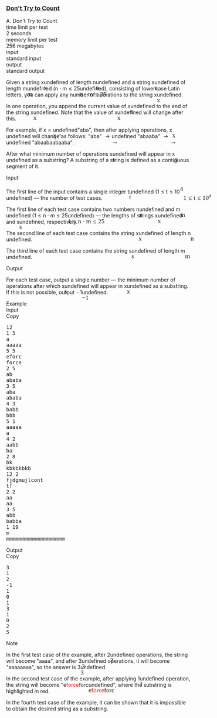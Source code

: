 <h3><a href="https://codeforces.com/contest/1881/problem/A" target="_blank" rel="noopener noreferrer">Don't Try to Count</a></h3>
<div class="header"><div class="title">A. Don't Try to Count</div><div class="time-limit"><div class="property-title">time limit per test</div>2 seconds</div><div class="memory-limit"><div class="property-title">memory limit per test</div>256 megabytes</div><div class="input-file input-standard"><div class="property-title">input</div>standard input</div><div class="output-file output-standard"><div class="property-title">output</div>standard output</div></div><div><p>Given a string <span class="MathJax_Preview" style="color: inherit;"><span class="MJXp-math" id="MJXp-Span-1"><span class="MJXp-mi MJXp-italic" id="MJXp-Span-2">x</span></span></span><span class="MathJax MathJax_Processed" id="MathJax-Element-1-Frame" tabindex="0" style=""><nobr><span class="math" id="MathJax-Span-1"><span style="display: inline-block; position: relative; width: 0em; height: 0px; font-size: 122%;"><span style="position: absolute;"><span class="mrow" id="MathJax-Span-2"><span class="mi" id="MathJax-Span-3" style="font-family: MathJax_Math-italic;">x</span></span></span></span></span></nobr></span>undefined of length <span class="MathJax_Preview" style="color: inherit;"><span class="MJXp-math" id="MJXp-Span-3"><span class="MJXp-mi MJXp-italic" id="MJXp-Span-4">n</span></span></span><span class="MathJax MathJax_Processed" id="MathJax-Element-2-Frame" tabindex="0" style=""><nobr><span class="math" id="MathJax-Span-4"><span style="display: inline-block; position: relative; width: 0em; height: 0px; font-size: 122%;"><span style="position: absolute;"><span class="mrow" id="MathJax-Span-5"><span class="mi" id="MathJax-Span-6" style="font-family: MathJax_Math-italic;">n</span></span></span></span></span></nobr></span>undefined and a string <span class="MathJax_Preview" style="color: inherit;"><span class="MJXp-math" id="MJXp-Span-5"><span class="MJXp-mi MJXp-italic" id="MJXp-Span-6">s</span></span></span><span class="MathJax MathJax_Processed" id="MathJax-Element-3-Frame" tabindex="0" style=""><nobr><span class="math" id="MathJax-Span-7"><span style="display: inline-block; position: relative; width: 0em; height: 0px; font-size: 122%;"><span style="position: absolute;"><span class="mrow" id="MathJax-Span-8"><span class="mi" id="MathJax-Span-9" style="font-family: MathJax_Math-italic;">s</span></span></span></span></span></nobr></span>undefined of length <span class="MathJax_Preview" style="color: inherit;"><span class="MJXp-math" id="MJXp-Span-7"><span class="MJXp-mi MJXp-italic" id="MJXp-Span-8">m</span></span></span><span class="MathJax MathJax_Processed" id="MathJax-Element-4-Frame" tabindex="0" style=""><nobr><span class="math" id="MathJax-Span-10"><span style="display: inline-block; position: relative; width: 0em; height: 0px; font-size: 122%;"><span style="position: absolute;"><span class="mrow" id="MathJax-Span-11"><span class="mi" id="MathJax-Span-12" style="font-family: MathJax_Math-italic;">m</span></span></span></span></span></nobr></span>undefined (<span class="MathJax_Preview" style="color: inherit;"><span class="MJXp-math" id="MJXp-Span-9"><span class="MJXp-mi MJXp-italic" id="MJXp-Span-10">n</span><span class="MJXp-mo" id="MJXp-Span-11" style="margin-left: 0.267em; margin-right: 0.267em;">⋅</span><span class="MJXp-mi MJXp-italic" id="MJXp-Span-12">m</span><span class="MJXp-mo" id="MJXp-Span-13" style="margin-left: 0.333em; margin-right: 0.333em;">≤</span><span class="MJXp-mn" id="MJXp-Span-14">25</span></span></span><span class="MathJax MathJax_Processed" id="MathJax-Element-5-Frame" tabindex="0" style=""><nobr><span class="math" id="MathJax-Span-13"><span style="display: inline-block; position: relative; width: 0em; height: 0px; font-size: 122%;"><span style="position: absolute;"><span class="mrow" id="MathJax-Span-14"><span class="mi" id="MathJax-Span-15" style="font-family: MathJax_Math-italic;">n</span><span class="mo" id="MathJax-Span-16" style="font-family: MathJax_Main; padding-left: 0.237em;">⋅</span><span class="mi" id="MathJax-Span-17" style="font-family: MathJax_Math-italic; padding-left: 0.237em;">m</span><span class="mo" id="MathJax-Span-18" style="font-family: MathJax_Main; padding-left: 0.296em;">≤</span><span class="mn" id="MathJax-Span-19" style="font-family: MathJax_Main; padding-left: 0.296em;">25</span></span></span></span></span></nobr></span>undefined), consisting of lowercase Latin letters, you can apply any number of operations to the string <span class="MathJax_Preview" style="color: inherit;"><span class="MJXp-math" id="MJXp-Span-15"><span class="MJXp-mi MJXp-italic" id="MJXp-Span-16">x</span></span></span><span class="MathJax MathJax_Processed" id="MathJax-Element-6-Frame" tabindex="0" style=""><nobr><span class="math" id="MathJax-Span-20"><span style="display: inline-block; position: relative; width: 0em; height: 0px; font-size: 122%;"><span style="position: absolute;"><span class="mrow" id="MathJax-Span-21"><span class="mi" id="MathJax-Span-22" style="font-family: MathJax_Math-italic;">x</span></span></span></span></span></nobr></span>undefined.</p><p>In one operation, you append the current value of <span class="MathJax_Preview" style="color: inherit;"><span class="MJXp-math" id="MJXp-Span-17"><span class="MJXp-mi MJXp-italic" id="MJXp-Span-18">x</span></span></span><span class="MathJax MathJax_Processed" id="MathJax-Element-7-Frame" tabindex="0" style=""><nobr><span class="math" id="MathJax-Span-23"><span style="display: inline-block; position: relative; width: 0em; height: 0px; font-size: 122%;"><span style="position: absolute;"><span class="mrow" id="MathJax-Span-24"><span class="mi" id="MathJax-Span-25" style="font-family: MathJax_Math-italic;">x</span></span></span></span></span></nobr></span>undefined to the end of the string <span class="MathJax_Preview" style="color: inherit;"><span class="MJXp-math" id="MJXp-Span-19"><span class="MJXp-mi MJXp-italic" id="MJXp-Span-20">x</span></span></span><span class="MathJax MathJax_Processed" id="MathJax-Element-8-Frame" tabindex="0" style=""><nobr><span class="math" id="MathJax-Span-26"><span style="display: inline-block; position: relative; width: 0em; height: 0px; font-size: 122%;"><span style="position: absolute;"><span class="mrow" id="MathJax-Span-27"><span class="mi" id="MathJax-Span-28" style="font-family: MathJax_Math-italic;">x</span></span></span></span></span></nobr></span>undefined. Note that the value of <span class="MathJax_Preview" style="color: inherit;"><span class="MJXp-math" id="MJXp-Span-21"><span class="MJXp-mi MJXp-italic" id="MJXp-Span-22">x</span></span></span><span class="MathJax MathJax_Processed" id="MathJax-Element-9-Frame" tabindex="0" style=""><nobr><span class="math" id="MathJax-Span-29"><span style="display: inline-block; position: relative; width: 0em; height: 0px; font-size: 122%;"><span style="position: absolute;"><span class="mrow" id="MathJax-Span-30"><span class="mi" id="MathJax-Span-31" style="font-family: MathJax_Math-italic;">x</span></span></span></span></span></nobr></span>undefined will change after this.</p><p>For example, if <span class="MathJax_Preview" style="color: inherit;"><span class="MJXp-math" id="MJXp-Span-23"><span class="MJXp-mi MJXp-italic" id="MJXp-Span-24">x</span><span class="MJXp-mo" id="MJXp-Span-25" style="margin-left: 0.333em; margin-right: 0.333em;">=</span></span></span><span class="MathJax MathJax_Processed" id="MathJax-Element-10-Frame" tabindex="0" style=""><nobr><span class="math" id="MathJax-Span-32"><span style="display: inline-block; position: relative; width: 0em; height: 0px; font-size: 122%;"><span style="position: absolute;"><span class="mrow" id="MathJax-Span-33"><span class="mi" id="MathJax-Span-34" style="font-family: MathJax_Math-italic;">x</span><span class="mo" id="MathJax-Span-35" style="font-family: MathJax_Main; padding-left: 0.296em;">=</span></span></span></span></span></nobr></span>undefined"<span class="tex-font-style-tt">aba</span>", then after applying operations, <span class="MathJax_Preview" style="color: inherit;"><span class="MJXp-math" id="MJXp-Span-26"><span class="MJXp-mi MJXp-italic" id="MJXp-Span-27">x</span></span></span><span class="MathJax MathJax_Processed" id="MathJax-Element-11-Frame" tabindex="0" style=""><nobr><span class="math" id="MathJax-Span-36"><span style="display: inline-block; position: relative; width: 0em; height: 0px; font-size: 122%;"><span style="position: absolute;"><span class="mrow" id="MathJax-Span-37"><span class="mi" id="MathJax-Span-38" style="font-family: MathJax_Math-italic;">x</span></span></span></span></span></nobr></span>undefined will change as follows: "<span class="tex-font-style-tt">aba</span>" <span class="MathJax_Preview" style="color: inherit;"><span class="MJXp-math" id="MJXp-Span-28"><span class="MJXp-mo" id="MJXp-Span-29" style="margin-left: 0.333em; margin-right: 0.333em;">→</span></span></span><span class="MathJax MathJax_Processed" id="MathJax-Element-12-Frame" tabindex="0" style=""><nobr><span class="math" id="MathJax-Span-39"><span style="display: inline-block; position: relative; width: 0em; height: 0px; font-size: 122%;"><span style="position: absolute;"><span class="mrow" id="MathJax-Span-40"><span class="mo" id="MathJax-Span-41" style="font-family: MathJax_Main;">→</span></span></span></span></span></nobr></span>undefined "<span class="tex-font-style-tt">abaaba</span>" <span class="MathJax_Preview" style="color: inherit;"><span class="MJXp-math" id="MJXp-Span-30"><span class="MJXp-mo" id="MJXp-Span-31" style="margin-left: 0.333em; margin-right: 0.333em;">→</span></span></span><span class="MathJax MathJax_Processed" id="MathJax-Element-13-Frame" tabindex="0" style=""><nobr><span class="math" id="MathJax-Span-42"><span style="display: inline-block; position: relative; width: 0em; height: 0px; font-size: 122%;"><span style="position: absolute;"><span class="mrow" id="MathJax-Span-43"><span class="mo" id="MathJax-Span-44" style="font-family: MathJax_Main;">→</span></span></span></span></span></nobr></span>undefined "<span class="tex-font-style-tt">abaabaabaaba</span>".</p><p>After what <span class="tex-font-style-bf">minimum</span> number of operations <span class="MathJax_Preview" style="color: inherit;"><span class="MJXp-math" id="MJXp-Span-32"><span class="MJXp-mi MJXp-italic" id="MJXp-Span-33">s</span></span></span><span class="MathJax MathJax_Processed" id="MathJax-Element-14-Frame" tabindex="0" style=""><nobr><span class="math" id="MathJax-Span-45"><span style="display: inline-block; position: relative; width: 0em; height: 0px; font-size: 122%;"><span style="position: absolute;"><span class="mrow" id="MathJax-Span-46"><span class="mi" id="MathJax-Span-47" style="font-family: MathJax_Math-italic;">s</span></span></span></span></span></nobr></span>undefined will appear in <span class="MathJax_Preview" style="color: inherit;"><span class="MJXp-math" id="MJXp-Span-34"><span class="MJXp-mi MJXp-italic" id="MJXp-Span-35">x</span></span></span><span class="MathJax MathJax_Processed" id="MathJax-Element-15-Frame" tabindex="0" style=""><nobr><span class="math" id="MathJax-Span-48"><span style="display: inline-block; position: relative; width: 0em; height: 0px; font-size: 122%;"><span style="position: absolute;"><span class="mrow" id="MathJax-Span-49"><span class="mi" id="MathJax-Span-50" style="font-family: MathJax_Math-italic;">x</span></span></span></span></span></nobr></span>undefined as a substring? A substring of a string is defined as a <span class="tex-font-style-bf">contiguous</span> segment of it.</p></div><div class="input-specification"><div class="section-title">Input</div><p>The first line of the input contains a single integer <span class="MathJax_Preview" style="color: inherit;"><span class="MJXp-math" id="MJXp-Span-36"><span class="MJXp-mi MJXp-italic" id="MJXp-Span-37">t</span></span></span><span class="MathJax MathJax_Processed" id="MathJax-Element-16-Frame" tabindex="0" style=""><nobr><span class="math" id="MathJax-Span-51"><span style="display: inline-block; position: relative; width: 0em; height: 0px; font-size: 122%;"><span style="position: absolute;"><span class="mrow" id="MathJax-Span-52"><span class="mi" id="MathJax-Span-53" style="font-family: MathJax_Math-italic;">t</span></span></span></span></span></nobr></span>undefined (<span class="MathJax_Preview" style="color: inherit;"><span class="MJXp-math" id="MJXp-Span-38"><span class="MJXp-mn" id="MJXp-Span-39">1</span><span class="MJXp-mo" id="MJXp-Span-40" style="margin-left: 0.333em; margin-right: 0.333em;">≤</span><span class="MJXp-mi MJXp-italic" id="MJXp-Span-41">t</span><span class="MJXp-mo" id="MJXp-Span-42" style="margin-left: 0.333em; margin-right: 0.333em;">≤</span><span class="MJXp-msubsup" id="MJXp-Span-43"><span class="MJXp-mn" id="MJXp-Span-44" style="margin-right: 0.05em;">10</span><span class="MJXp-mn MJXp-script" id="MJXp-Span-45" style="vertical-align: 0.5em;">4</span></span></span></span><span class="MathJax MathJax_Processed" id="MathJax-Element-17-Frame" tabindex="0" style=""><nobr><span class="math" id="MathJax-Span-54"><span style="display: inline-block; position: relative; width: 0em; height: 0px; font-size: 122%;"><span style="position: absolute;"><span class="mrow" id="MathJax-Span-55"><span class="mn" id="MathJax-Span-56" style="font-family: MathJax_Main;">1</span><span class="mo" id="MathJax-Span-57" style="font-family: MathJax_Main; padding-left: 0.296em;">≤</span><span class="mi" id="MathJax-Span-58" style="font-family: MathJax_Math-italic; padding-left: 0.296em;">t</span><span class="mo" id="MathJax-Span-59" style="font-family: MathJax_Main; padding-left: 0.296em;">≤</span><span class="msubsup" id="MathJax-Span-60" style="padding-left: 0.296em;"><span style="display: inline-block; position: relative; width: 1.408em; height: 0px;"><span style="position: absolute; clip: rect(3.165em, 1000.94em, 4.16em, -999.997em); top: -3.978em; left: 0em;"><span class="mn" id="MathJax-Span-61" style="font-family: MathJax_Main;">10</span><span style="display: inline-block; width: 0px; height: 3.984em;"></span></span><span style="position: absolute; top: -4.388em; left: 0.998em;"><span class="mn" id="MathJax-Span-62" style="font-size: 70.7%; font-family: MathJax_Main;">4</span><span style="display: inline-block; width: 0px; height: 3.984em;"></span></span></span></span></span></span></span></span></nobr></span>undefined)&nbsp;— the number of test cases.</p><p>The first line of each test case contains two numbers <span class="MathJax_Preview" style="color: inherit;"><span class="MJXp-math" id="MJXp-Span-46"><span class="MJXp-mi MJXp-italic" id="MJXp-Span-47">n</span></span></span><span class="MathJax MathJax_Processed" id="MathJax-Element-18-Frame" tabindex="0" style=""><nobr><span class="math" id="MathJax-Span-63"><span style="display: inline-block; position: relative; width: 0em; height: 0px; font-size: 122%;"><span style="position: absolute;"><span class="mrow" id="MathJax-Span-64"><span class="mi" id="MathJax-Span-65" style="font-family: MathJax_Math-italic;">n</span></span></span></span></span></nobr></span>undefined and <span class="MathJax_Preview" style="color: inherit;"><span class="MJXp-math" id="MJXp-Span-48"><span class="MJXp-mi MJXp-italic" id="MJXp-Span-49">m</span></span></span><span class="MathJax MathJax_Processed" id="MathJax-Element-19-Frame" tabindex="0" style=""><nobr><span class="math" id="MathJax-Span-66"><span style="display: inline-block; position: relative; width: 0em; height: 0px; font-size: 122%;"><span style="position: absolute;"><span class="mrow" id="MathJax-Span-67"><span class="mi" id="MathJax-Span-68" style="font-family: MathJax_Math-italic;">m</span></span></span></span></span></nobr></span>undefined (<span class="MathJax_Preview" style="color: inherit;"><span class="MJXp-math" id="MJXp-Span-50"><span class="MJXp-mn" id="MJXp-Span-51">1</span><span class="MJXp-mo" id="MJXp-Span-52" style="margin-left: 0.333em; margin-right: 0.333em;">≤</span><span class="MJXp-mi MJXp-italic" id="MJXp-Span-53">n</span><span class="MJXp-mo" id="MJXp-Span-54" style="margin-left: 0.267em; margin-right: 0.267em;">⋅</span><span class="MJXp-mi MJXp-italic" id="MJXp-Span-55">m</span><span class="MJXp-mo" id="MJXp-Span-56" style="margin-left: 0.333em; margin-right: 0.333em;">≤</span><span class="MJXp-mn" id="MJXp-Span-57">25</span></span></span><span class="MathJax MathJax_Processed" id="MathJax-Element-20-Frame" tabindex="0" style=""><nobr><span class="math" id="MathJax-Span-69"><span style="display: inline-block; position: relative; width: 0em; height: 0px; font-size: 122%;"><span style="position: absolute;"><span class="mrow" id="MathJax-Span-70"><span class="mn" id="MathJax-Span-71" style="font-family: MathJax_Main;">1</span><span class="mo" id="MathJax-Span-72" style="font-family: MathJax_Main; padding-left: 0.296em;">≤</span><span class="mi" id="MathJax-Span-73" style="font-family: MathJax_Math-italic; padding-left: 0.296em;">n</span><span class="mo" id="MathJax-Span-74" style="font-family: MathJax_Main; padding-left: 0.237em;">⋅</span><span class="mi" id="MathJax-Span-75" style="font-family: MathJax_Math-italic; padding-left: 0.237em;">m</span><span class="mo" id="MathJax-Span-76" style="font-family: MathJax_Main; padding-left: 0.296em;">≤</span><span class="mn" id="MathJax-Span-77" style="font-family: MathJax_Main; padding-left: 0.296em;">25</span></span></span></span></span></nobr></span>undefined)&nbsp;— the lengths of strings <span class="MathJax_Preview" style="color: inherit;"><span class="MJXp-math" id="MJXp-Span-58"><span class="MJXp-mi MJXp-italic" id="MJXp-Span-59">x</span></span></span><span class="MathJax MathJax_Processed" id="MathJax-Element-21-Frame" tabindex="0" style=""><nobr><span class="math" id="MathJax-Span-78"><span style="display: inline-block; position: relative; width: 0em; height: 0px; font-size: 122%;"><span style="position: absolute;"><span class="mrow" id="MathJax-Span-79"><span class="mi" id="MathJax-Span-80" style="font-family: MathJax_Math-italic;">x</span></span></span></span></span></nobr></span>undefined and <span class="MathJax_Preview" style="color: inherit;"><span class="MJXp-math" id="MJXp-Span-60"><span class="MJXp-mi MJXp-italic" id="MJXp-Span-61">s</span></span></span><span class="MathJax MathJax_Processed" id="MathJax-Element-22-Frame" tabindex="0" style=""><nobr><span class="math" id="MathJax-Span-81"><span style="display: inline-block; position: relative; width: 0em; height: 0px; font-size: 122%;"><span style="position: absolute;"><span class="mrow" id="MathJax-Span-82"><span class="mi" id="MathJax-Span-83" style="font-family: MathJax_Math-italic;">s</span></span></span></span></span></nobr></span>undefined, respectively.</p><p>The second line of each test case contains the string <span class="MathJax_Preview" style="color: inherit;"><span class="MJXp-math" id="MJXp-Span-62"><span class="MJXp-mi MJXp-italic" id="MJXp-Span-63">x</span></span></span><span class="MathJax MathJax_Processed" id="MathJax-Element-23-Frame" tabindex="0" style=""><nobr><span class="math" id="MathJax-Span-84"><span style="display: inline-block; position: relative; width: 0em; height: 0px; font-size: 122%;"><span style="position: absolute;"><span class="mrow" id="MathJax-Span-85"><span class="mi" id="MathJax-Span-86" style="font-family: MathJax_Math-italic;">x</span></span></span></span></span></nobr></span>undefined of length <span class="MathJax_Preview" style="color: inherit;"><span class="MJXp-math" id="MJXp-Span-64"><span class="MJXp-mi MJXp-italic" id="MJXp-Span-65">n</span></span></span><span class="MathJax MathJax_Processed" id="MathJax-Element-24-Frame" tabindex="0" style=""><nobr><span class="math" id="MathJax-Span-87"><span style="display: inline-block; position: relative; width: 0em; height: 0px; font-size: 122%;"><span style="position: absolute;"><span class="mrow" id="MathJax-Span-88"><span class="mi" id="MathJax-Span-89" style="font-family: MathJax_Math-italic;">n</span></span></span></span></span></nobr></span>undefined.</p><p>The third line of each test case contains the string <span class="MathJax_Preview" style="color: inherit;"><span class="MJXp-math" id="MJXp-Span-66"><span class="MJXp-mi MJXp-italic" id="MJXp-Span-67">s</span></span></span><span class="MathJax MathJax_Processed" id="MathJax-Element-25-Frame" tabindex="0" style=""><nobr><span class="math" id="MathJax-Span-90"><span style="display: inline-block; position: relative; width: 0em; height: 0px; font-size: 122%;"><span style="position: absolute;"><span class="mrow" id="MathJax-Span-91"><span class="mi" id="MathJax-Span-92" style="font-family: MathJax_Math-italic;">s</span></span></span></span></span></nobr></span>undefined of length <span class="MathJax_Preview" style="color: inherit;"><span class="MJXp-math" id="MJXp-Span-68"><span class="MJXp-mi MJXp-italic" id="MJXp-Span-69">m</span></span></span><span class="MathJax MathJax_Processed" id="MathJax-Element-26-Frame" tabindex="0" style=""><nobr><span class="math" id="MathJax-Span-93"><span style="display: inline-block; position: relative; width: 0em; height: 0px; font-size: 122%;"><span style="position: absolute;"><span class="mrow" id="MathJax-Span-94"><span class="mi" id="MathJax-Span-95" style="font-family: MathJax_Math-italic;">m</span></span></span></span></span></nobr></span>undefined.</p></div><div class="output-specification"><div class="section-title">Output</div><p>For each test case, output a single number&nbsp;— the <span class="tex-font-style-bf">minimum</span> number of operations after which <span class="MathJax_Preview" style="color: inherit;"><span class="MJXp-math" id="MJXp-Span-70"><span class="MJXp-mi MJXp-italic" id="MJXp-Span-71">s</span></span></span><span class="MathJax MathJax_Processed" id="MathJax-Element-27-Frame" tabindex="0" style=""><nobr><span class="math" id="MathJax-Span-96"><span style="display: inline-block; position: relative; width: 0em; height: 0px; font-size: 122%;"><span style="position: absolute;"><span class="mrow" id="MathJax-Span-97"><span class="mi" id="MathJax-Span-98" style="font-family: MathJax_Math-italic;">s</span></span></span></span></span></nobr></span>undefined will appear in <span class="MathJax_Preview" style="color: inherit;"><span class="MJXp-math" id="MJXp-Span-72"><span class="MJXp-mi MJXp-italic" id="MJXp-Span-73">x</span></span></span><span class="MathJax MathJax_Processed" id="MathJax-Element-28-Frame" tabindex="0" style=""><nobr><span class="math" id="MathJax-Span-99"><span style="display: inline-block; position: relative; width: 0em; height: 0px; font-size: 122%;"><span style="position: absolute;"><span class="mrow" id="MathJax-Span-100"><span class="mi" id="MathJax-Span-101" style="font-family: MathJax_Math-italic;">x</span></span></span></span></span></nobr></span>undefined as a substring. If this is not possible, output <span class="MathJax_Preview" style="color: inherit;"><span class="MJXp-math" id="MJXp-Span-74"><span class="MJXp-mo" id="MJXp-Span-75" style="margin-left: 0em; margin-right: 0.111em;">−</span><span class="MJXp-mn" id="MJXp-Span-76">1</span></span></span><span class="MathJax MathJax_Processed" id="MathJax-Element-29-Frame" tabindex="0" style=""><nobr><span class="math" id="MathJax-Span-102"><span style="display: inline-block; position: relative; width: 0em; height: 0px; font-size: 122%;"><span style="position: absolute;"><span class="mrow" id="MathJax-Span-103"><span class="mo" id="MathJax-Span-104" style="font-family: MathJax_Main;">−</span><span class="mn" id="MathJax-Span-105" style="font-family: MathJax_Main;">1</span></span></span></span></span></nobr></span>undefined.</p></div><div class="sample-tests"><div class="section-title">Example</div><div class="sample-test"><div class="input"><div class="title">Input<div title="Copy" data-clipboard-target="#id005871616024546652" id="id0015902405631684546" class="input-output-copier">Copy</div></div><pre id="id005871616024546652"><div class="test-example-line test-example-line-even test-example-line-0">12</div><div class="test-example-line test-example-line-odd test-example-line-1">1 5</div><div class="test-example-line test-example-line-odd test-example-line-1">a</div><div class="test-example-line test-example-line-odd test-example-line-1">aaaaa</div><div class="test-example-line test-example-line-even test-example-line-2">5 5</div><div class="test-example-line test-example-line-even test-example-line-2">eforc</div><div class="test-example-line test-example-line-even test-example-line-2">force</div><div class="test-example-line test-example-line-odd test-example-line-3">2 5</div><div class="test-example-line test-example-line-odd test-example-line-3">ab</div><div class="test-example-line test-example-line-odd test-example-line-3">ababa</div><div class="test-example-line test-example-line-even test-example-line-4">3 5</div><div class="test-example-line test-example-line-even test-example-line-4">aba</div><div class="test-example-line test-example-line-even test-example-line-4">ababa</div><div class="test-example-line test-example-line-odd test-example-line-5">4 3</div><div class="test-example-line test-example-line-odd test-example-line-5">babb</div><div class="test-example-line test-example-line-odd test-example-line-5">bbb</div><div class="test-example-line test-example-line-even test-example-line-6">5 1</div><div class="test-example-line test-example-line-even test-example-line-6">aaaaa</div><div class="test-example-line test-example-line-even test-example-line-6">a</div><div class="test-example-line test-example-line-odd test-example-line-7">4 2</div><div class="test-example-line test-example-line-odd test-example-line-7">aabb</div><div class="test-example-line test-example-line-odd test-example-line-7">ba</div><div class="test-example-line test-example-line-even test-example-line-8">2 8</div><div class="test-example-line test-example-line-even test-example-line-8">bk</div><div class="test-example-line test-example-line-even test-example-line-8">kbkbkbkb</div><div class="test-example-line test-example-line-odd test-example-line-9">12 2</div><div class="test-example-line test-example-line-odd test-example-line-9">fjdgmujlcont</div><div class="test-example-line test-example-line-odd test-example-line-9">tf</div><div class="test-example-line test-example-line-even test-example-line-10">2 2</div><div class="test-example-line test-example-line-even test-example-line-10">aa</div><div class="test-example-line test-example-line-even test-example-line-10">aa</div><div class="test-example-line test-example-line-odd test-example-line-11">3 5</div><div class="test-example-line test-example-line-odd test-example-line-11">abb</div><div class="test-example-line test-example-line-odd test-example-line-11">babba</div><div class="test-example-line test-example-line-even test-example-line-12">1 19</div><div class="test-example-line test-example-line-even test-example-line-12">m</div><div class="test-example-line test-example-line-even test-example-line-12">mmmmmmmmmmmmmmmmmmm</div></pre></div><div class="output"><div class="title">Output<div title="Copy" data-clipboard-target="#id0007934482892298311" id="id0017021251814946892" class="input-output-copier">Copy</div></div><pre id="id0007934482892298311">3
1
2
-1
1
0
1
3
1
0
2
5
</pre></div></div></div><div class="note"><div class="section-title">Note</div><p>In the first test case of the example, after <span class="MathJax_Preview" style="color: inherit;"><span class="MJXp-math" id="MJXp-Span-77"><span class="MJXp-mn" id="MJXp-Span-78">2</span></span></span><span class="MathJax MathJax_Processed" id="MathJax-Element-30-Frame" tabindex="0" style=""><nobr><span class="math" id="MathJax-Span-106"><span style="display: inline-block; position: relative; width: 0em; height: 0px; font-size: 122%;"><span style="position: absolute;"><span class="mrow" id="MathJax-Span-107"><span class="mn" id="MathJax-Span-108" style="font-family: MathJax_Main;">2</span></span></span></span></span></nobr></span>undefined operations, the string will become "<span class="tex-font-style-tt">aaaa</span>", and after <span class="MathJax_Preview" style="color: inherit;"><span class="MJXp-math" id="MJXp-Span-79"><span class="MJXp-mn" id="MJXp-Span-80">3</span></span></span><span class="MathJax MathJax_Processed" id="MathJax-Element-31-Frame" tabindex="0" style=""><nobr><span class="math" id="MathJax-Span-109"><span style="display: inline-block; position: relative; width: 0em; height: 0px; font-size: 122%;"><span style="position: absolute;"><span class="mrow" id="MathJax-Span-110"><span class="mn" id="MathJax-Span-111" style="font-family: MathJax_Main;">3</span></span></span></span></span></nobr></span>undefined operations, it will become "<span class="tex-font-style-tt">aaaaaaaa</span>", so the answer is <span class="MathJax_Preview" style="color: inherit;"><span class="MJXp-math" id="MJXp-Span-81"><span class="MJXp-mn" id="MJXp-Span-82">3</span></span></span><span class="MathJax MathJax_Processed" id="MathJax-Element-32-Frame" tabindex="0" style=""><nobr><span class="math" id="MathJax-Span-112"><span style="display: inline-block; position: relative; width: 0em; height: 0px; font-size: 122%;"><span style="position: absolute;"><span class="mrow" id="MathJax-Span-113"><span class="mn" id="MathJax-Span-114" style="font-family: MathJax_Main;">3</span></span></span></span></span></nobr></span>undefined.</p><p>In the second test case of the example, after applying <span class="MathJax_Preview" style="color: inherit;"><span class="MJXp-math" id="MJXp-Span-83"><span class="MJXp-mn" id="MJXp-Span-84">1</span></span></span><span class="MathJax MathJax_Processed" id="MathJax-Element-33-Frame" tabindex="0" style=""><nobr><span class="math" id="MathJax-Span-115"><span style="display: inline-block; position: relative; width: 0em; height: 0px; font-size: 122%;"><span style="position: absolute;"><span class="mrow" id="MathJax-Span-116"><span class="mn" id="MathJax-Span-117" style="font-family: MathJax_Main;">1</span></span></span></span></span></nobr></span>undefined operation, the string will become "<span class="MathJax_Preview" style="color: inherit;"><span class="MJXp-math" id="MJXp-Span-85"><span class="MJXp-mtext" id="MJXp-Span-86">e</span><span class="MJXp-mstyle" id="MJXp-Span-87" style="color: red;"><span class="MJXp-mtext" id="MJXp-Span-88">force</span></span><span class="MJXp-mtext" id="MJXp-Span-89">forc</span></span></span><span class="MathJax MathJax_Processed" id="MathJax-Element-34-Frame" tabindex="0" style=""><nobr><span class="math" id="MathJax-Span-118"><span style="display: inline-block; position: relative; width: 0em; height: 0px; font-size: 122%;"><span style="position: absolute;"><span class="mrow" id="MathJax-Span-119"><span class="mtext" id="MathJax-Span-120" style="font-family: MathJax_Main;">e</span><span class="mstyle" id="MathJax-Span-121" style="color: red;"><span class="mrow" id="MathJax-Span-122" style="color: red;"><span class="mtext" id="MathJax-Span-123" style="font-family: MathJax_Main; color: red;">force</span></span></span><span class="mtext" id="MathJax-Span-124" style="font-family: MathJax_Main;">forc</span></span></span></span></span></nobr></span>undefined", where the substring is highlighted in red.</p><p>In the fourth test case of the example, it can be shown that it is impossible to obtain the desired string as a substring.</p></div>